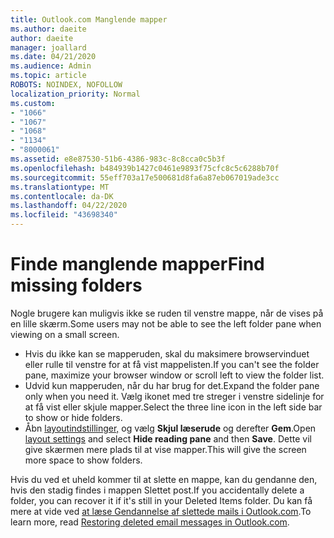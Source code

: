 ```yaml
---
title: Outlook.com Manglende mapper
ms.author: daeite
author: daeite
manager: joallard
ms.date: 04/21/2020
ms.audience: Admin
ms.topic: article
ROBOTS: NOINDEX, NOFOLLOW
localization_priority: Normal
ms.custom:
- "1066"
- "1067"
- "1068"
- "1134"
- "8000061"
ms.assetid: e8e87530-51b6-4386-983c-8c8cca0c5b3f
ms.openlocfilehash: b484939b1427c0461e9893f75cfc8c5c6288b70f
ms.sourcegitcommit: 55eff703a17e500681d8fa6a87eb067019ade3cc
ms.translationtype: MT
ms.contentlocale: da-DK
ms.lasthandoff: 04/22/2020
ms.locfileid: "43698340"
---
```

# <a name="find-missing-folders"></a><span data-ttu-id="070f0-102">Finde manglende mapper</span><span class="sxs-lookup"><span data-stu-id="070f0-102">Find missing folders</span></span>

<span data-ttu-id="070f0-103">Nogle brugere kan muligvis ikke se ruden til venstre mappe, når de vises på en lille skærm.</span><span class="sxs-lookup"><span data-stu-id="070f0-103">Some users may not be able to see the left folder pane when viewing on a small screen.</span></span>

- <span data-ttu-id="070f0-104">Hvis du ikke kan se mapperuden, skal du maksimere browservinduet eller rulle til venstre for at få vist mappelisten.</span><span class="sxs-lookup"><span data-stu-id="070f0-104">If you can't see the folder pane, maximize your browser window or scroll left to view the folder list.</span></span>
- <span data-ttu-id="070f0-105">Udvid kun mapperuden, når du har brug for det.</span><span class="sxs-lookup"><span data-stu-id="070f0-105">Expand the folder pane only when you need it.</span></span> <span data-ttu-id="070f0-106">Vælg ikonet med tre streger i venstre sidelinje for at få vist eller skjule mapper.</span><span class="sxs-lookup"><span data-stu-id="070f0-106">Select the three line icon in the left side bar to show or hide folders.</span></span>
- <span data-ttu-id="070f0-107">Åbn [layoutindstillinger,](https://outlook.live.com/mail/options/mail/layout) og vælg **Skjul læserude** og derefter **Gem**.</span><span class="sxs-lookup"><span data-stu-id="070f0-107">Open [layout settings](https://outlook.live.com/mail/options/mail/layout) and select **Hide reading pane** and then **Save**.</span></span> <span data-ttu-id="070f0-108">Dette vil give skærmen mere plads til at vise mapper.</span><span class="sxs-lookup"><span data-stu-id="070f0-108">This will give the screen more space to show folders.</span></span>

<span data-ttu-id="070f0-109">Hvis du ved et uheld kommer til at slette en mappe, kan du gendanne den, hvis den stadig findes i mappen Slettet post.</span><span class="sxs-lookup"><span data-stu-id="070f0-109">If you accidentally delete a folder, you can recover it if it's still in your Deleted Items folder.</span></span> <span data-ttu-id="070f0-110">Du kan få mere at vide ved [at læse Gendannelse af slettede mails i Outlook.com](https://support.office.com/article/cf06ab1b-ae0b-418c-a4d9-4e895f83ed50).</span><span class="sxs-lookup"><span data-stu-id="070f0-110">To learn more, read [Restoring deleted email messages in Outlook.com](https://support.office.com/article/cf06ab1b-ae0b-418c-a4d9-4e895f83ed50).</span></span>
